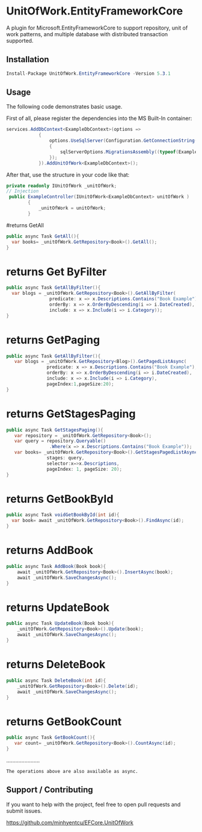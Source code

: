 # UnitOfWork.EntityFrameworkCore

A plugin for Microsoft.EntityFrameworkCore to support repository, unit of work patterns, and multiple database with distributed transaction supported.


## Installation
```csharp
Install-Package UnitOfWork.EntityFrameworkCore -Version 5.3.1
```


## Usage
The following code demonstrates basic usage.

First of all, please register the dependencies into the MS Built-In container:
```csharp
services.AddDbContext<ExampleDbContext>(options =>
            {
                options.UseSqlServer(Configuration.GetConnectionString(SystemConstants.MainConnectionString), sqlServerOptions =>
                {
                    sqlServerOptions.MigrationsAssembly((typeof(ExampleDbContext).Assembly).GetName().Name);
                });
            }).AddUnitOfWork<ExampleDbContext>();
```
After that, use the structure in your code like that:
```csharp
private readonly IUnitOfWork _unitOfWork;
// Injection
 public ExampleController(IUnitOfWork<ExampleDbContext> unitOfWork )
        {
            _unitOfWork = unitOfWork;
        }
```
#returns GetAll
```csharp
public async Task GetAll(){
  var books= _unitOfWork.GetRepository<Book>().GetAll();
}
```
# returns Get ByFilter
```csharp
public async Task GetAllByFilter(){
  var blogs = _unitOfWork.GetRepository<Book>().GetAllByFilter(
                predicate: x => x.Descriptions.Contains("Book Example"),
                orderBy: x => x.OrderByDescending(i => i.DateCreated),
                include: x => x.Include(i => i.Category));
}
```
# returns GetPaging
```csharp
public async Task GetAllByFilter(){
   var blogs = _unitOfWork.GetRepository<Blog>().GetPagedListAsync(
               predicate: x => x.Descriptions.Contains("Book Example"),
               orderBy: x => x.OrderByDescending(i => i.DateCreated),
               include: x => x.Include(i => i.Category),
               pageIndex:1,pageSize:20);
}
```
# returns GetStagesPaging
```csharp
public async Task GetStagesPaging(){
   var repository = _unitOfWork.GetRepository<Book>();
   var query = repository.Queryable()
                .Where(x => x.Descriptions.Contains("Book Example"));
   var books= _unitOfWork.GetRepository<Book>().GetStagesPagedListAsync(
               stages: query,
               selector:x=>x.Descriptions,
               pageIndex: 1, pageSize: 20);
}
```
# returns GetBookById
```csharp
public async Task voidGetBookById(int id){
  var book= await _unitOfWork.GetRepository<Book>().FindAsync(id);
}
```
# returns AddBook
```csharp
public async Task AddBook(Book book){
    await _unitOfWork.GetRepository<Book>().InsertAsync(book);
    await _unitOfWork.SaveChangesAsync();
}
```
# returns UpdateBook
```csharp
public async Task UpdateBook(Book book){
    _unitOfWork.GetRepository<Book>().Update(book);
    await _unitOfWork.SaveChangesAsync();
}
```
# returns DeleteBook
```csharp
public async Task DeleteBook(int id){
    _unitOfWork.GetRepository<Book>().Delete(id);
    await _unitOfWork.SaveChangesAsync();
}
```
# returns GetBookCount
```csharp
public async Task GetBookCount(){
   var count= _unitOfWork.GetRepository<Book>().CountAsync(id);
}
```
......................
```
The operations above are also available as async.
```
## Support / Contributing

If you want to help with the project, feel free to open pull requests and submit issues.

https://github.com/minhyentcu/EFCore.UnitOfWork

